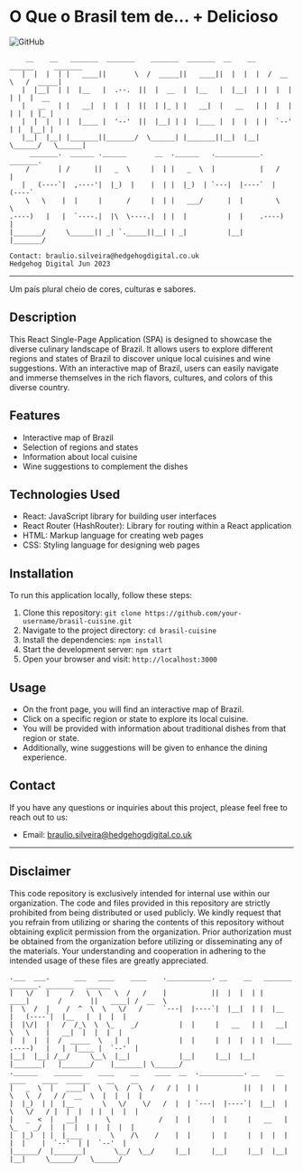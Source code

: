 # O Que o Brasil tem de... + Delicioso

![GitHub](https://img.shields.io/badge/github-%23121011.svg?style=for-the-badge&logo=github&logoColor=white)
```
    __    __   _______  _______    _______  _______  __    __    ______     _______ 
   |  |  |  | |   ____||       \  /  _____||   ____||  |  |  |  /  __  \   /  _____|
   |  |__|  | |  |__   |  .--.  ||  |  __  |  |__   |  |__|  | |  |  |  | |  |  __  
   |   __   | |   __|  |  |  |  ||  | |_ | |   __|  |   __   | |  |  |  | |  | |_ | 
   |  |  |  | |  |____ |  '--'  ||  |__| | |  |____ |  |  |  | |  `--'  | |  |__| | 
   |__|  |__| |_______||_______/  \______| |_______||__|  |__|  \______/   \______| 
     _______.  ______ .______       __  .______   .___________.    _______.         
    /       | /      ||   _  \     |  | |   _  \  |           |   /       |         
   |   (----`|  ,----'|  |_)  |    |  | |  |_)  | `---|  |----`  |   (----`         
    \   \    |  |     |      /     |  | |   ___/      |  |        \   \             
.----)   |   |  `----.|  |\  \----.|  | |  |          |  |    .----)   |            
|_______/     \______|| _| `._____||__| | _|          |__|    |_______/             
                                                                                    
Contact: braulio.silveira@hedgehogdigital.co.uk
Hedgehog Digital Jun 2023
```
---
Um país plural cheio de cores, culturas e sabores.

## Description

This React Single-Page Application (SPA) is designed to showcase the diverse culinary landscape of Brazil. It allows users to explore different regions and states of Brazil to discover unique local cuisines and wine suggestions. With an interactive map of Brazil, users can easily navigate and immerse themselves in the rich flavors, cultures, and colors of this diverse country.

## Features

- Interactive map of Brazil
- Selection of regions and states
- Information about local cuisine
- Wine suggestions to complement the dishes

## Technologies Used

- React: JavaScript library for building user interfaces
- React Router (HashRouter): Library for routing within a React application
- HTML: Markup language for creating web pages
- CSS: Styling language for designing web pages

## Installation

To run this application locally, follow these steps:

1. Clone this repository: `git clone https://github.com/your-username/brasil-cuisine.git`
2. Navigate to the project directory: `cd brasil-cuisine`
3. Install the dependencies: `npm install`
4. Start the development server: `npm start`
5. Open your browser and visit: `http://localhost:3000`

## Usage

- On the front page, you will find an interactive map of Brazil.
- Click on a specific region or state to explore its local cuisine.
- You will be provided with information about traditional dishes from that region or state.
- Additionally, wine suggestions will be given to enhance the dining experience.

## Contact

If you have any questions or inquiries about this project, please feel free to reach out to us:

- Email: [braulio.silveira@hedgehogdigital.co.uk](mailto:braulio.silveira@hedgehogdigital.co.uk)

---

## **Disclaimer**

This code repository is exclusively intended for internal use within our organization.
The code and files provided in this repository are strictly prohibited from being distributed or used publicly.
We kindly request that you refrain from utilizing or sharing the contents of this repository without obtaining explicit permission from the organization.
Prior authorization must be obtained from the organization before utilizing or disseminating any of the materials.
Your understanding and cooperation in adhering to the intended usage of these files are greatly appreciated.


```
.___  ___.      ___   ____    ____    .___________. __    __   _______         _______. _______   ______   
|   \/   |     /   \  \   \  /   /    |           ||  |  |  | |   ____|       /       ||   ____| /  __  \  
|  \  /  |    /  ^  \  \   \/   /     `---|  |----`|  |__|  | |  |__         |   (----`|  |__   |  |  |  | 
|  |\/|  |   /  /_\  \  \_    _/          |  |     |   __   | |   __|         \   \    |   __|  |  |  |  | 
|  |  |  |  /  _____  \   |  |            |  |     |  |  |  | |  |____    .----)   |   |  |____ |  `--'  | 
|__|  |__| /__/     \__\  |__|            |__|     |__|  |__| |_______|   |_______/    |_______| \______/  
.______    _______    ____    __    ____  __  .___________. __    __     ____    ____  ______    __    __  
|   _  \  |   ____|   \   \  /  \  /   / |  | |           ||  |  |  |    \   \  /   / /  __  \  |  |  |  | 
|  |_)  | |  |__       \   \/    \/   /  |  | `---|  |----`|  |__|  |     \   \/   / |  |  |  | |  |  |  | 
|   _  <  |   __|       \            /   |  |     |  |     |   __   |      \_    _/  |  |  |  | |  |  |  | 
|  |_)  | |  |____       \    /\    /    |  |     |  |     |  |  |  |        |  |    |  `--'  | |  `--'  | 
|______/  |_______|       \__/  \__/     |__|     |__|     |__|  |__|        |__|     \______/   \______/  

```
